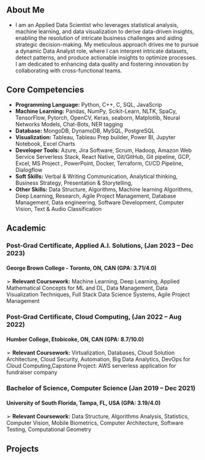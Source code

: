 ## About Me
*  I am an Applied Data Scientist who leverages statistical analysis, machine learning, and data visualization to derive data-driven insights, enabling the resolution of intricate business challenges and aiding strategic decision-making. My meticulous approach drives me to pursue a dynamic Data Analyst role, where I can interpret intricate datasets, detect patterns, and produce actionable insights to optimize processes. I am dedicated to enhancing data quality and fostering innovation by collaborating with cross-functional teams.

## Core Competencies
*  **Programming Language:** Python, C++, C, SQL, JavaScrip
*  **Machine Learning:** Pandas, NumPy, Scikit-Learn, NLTK, SpaCy, TensorFlow, Pytorch, OpenCV, Keras, seaborn, Matplotlib, Neural Networks Models, Chat-Bots, NER tagging
*  **Database:** MongoDB, DynamoDB, MySQL, PostgreSQL
*  **Visualization:** Tableau, Tableau Prep builder, Power BI, Jupyter Notebook, Excel Charts
*  **Developer Tools:** Azure, Jira Software, Scrum, Hadoop, Amazon Web Service Serverless Stack, React Native, Git/GitHub, Git pipeline, GCP, Excel, MS Project , PowerPoint, Docker, Terraform, CI/CD Pipeline, Dialogflow
*  **Soft Skills:** Verbal & Writing Communication, Analytical thinking, Business Strategy, Presentation & Storytelling,
*  **Other Skills:** Data Structure, Algorithms, Machine learning Algorithms, Deep Learning, Research, Agile Project Management, Database Management, Data engineering, Software Development, Computer Vision, Text & Audio Classification

## Academic
### Post-Grad Certificate, Applied A.I. Solutions, (Jan 2023 – Dec 2023)
#### George Brown College - Toronto, ON, CAN  (GPA: 3.71/4.0)                                                                                                                                  
➢  **Relevant Coursework:** Machine Learning, Deep Learning, Applied Mathematical Concepts for ML and DL, Data Management, 
Data Visualization Techniques, Full Stack Data Science Systems, Agile Project Management
### Post-Grad Certificate, Cloud Computing, (Jan 2022 – Aug 2022)
#### Humber College, Etobicoke, ON, CAN   (GPA: 8.7/10.0)
➢  **Relevant Coursework:** Virtualization, Databases, Cloud Solution Architecture, Cloud Security, Automation, Big Data Analytics, 
DevOps for Cloud Computing,Capstone Project: AWS serverless application for fundraiser company
### Bachelor of Science, Computer Science  (Jan 2019 – Dec 2021)
#### University of South Florida, Tampa, FL, USA  (GPA: 3.19/4.0)
➢  **Relevant Coursework:** Data Structure, Algorithms Analysis, Statistics, Computer Vision, Mobile Biometrics, 
Computer Architecture, Software Testing, Computational Geometry

## Projects
